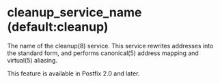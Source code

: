 # cleanup_service_name (default:cleanup) 


The name of the cleanup(8) service. This service rewrites addresses
into the standard form, and performs canonical(5) address mapping
and virtual(5) aliasing.



This feature is available in Postfix 2.0 and later.



